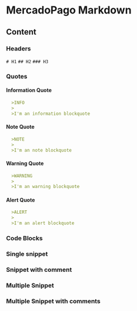 # MercadoPago Markdown

## Content 

### Headers 

`# H1`
`## H2`
`### H3`

### Quotes 



#### Information Quote 

```markdown
  >INFO
  >
  >I'm an information blockquote
```

#### Note Quote

```markdown
  >NOTE
  >
  >I'm an note blockquote
```

#### Warning Quote 

```markdown
  >WARNING
  >
  >I'm an warning blockquote
```

#### Alert Quote 

```markdown
  >ALERT
  >
  >I'm an alert blockquote
```


### Code Blocks

### Single snippet 

### Snippet with comment

### Multiple Snippet

### Multiple Snippet with comments

